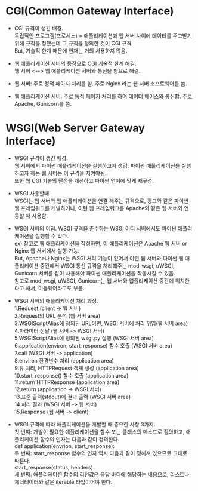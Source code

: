 # CGI(Common Gateway Interface)

- CGI 규격이 생긴 배경.  
독립적인 프로그램(프로세스) = 애플리케이션과 웹 서버 사이에 데이터를 주고받기 위해 규칙을 정했는데 그 규칙을 정의한 것이 CGI 규격.  
But, 기술적 한계 때문에 현재는 거의 사용하지 않음.

- 웹 애플리케이션 서버의 등장으로 CGI 기술적 한계 해결.  
웹 서버 <--> 웹 애플리케이션 서버와 통신을 함으로 해결.

- 웹 서버: 주로 정적 페이지 처리를 함. 주로 Nginx 라는 웹 서버 소프트웨어를 씀.
- 웹 애플리케이션 서버: 주로 동적 페이지 처리를 하며 데이터 베이스와 통신함. 주로 Apache, Gunicorn를 씀.  

# WSGI(Web Server Gateway Interface)

- WSGI 규격이 생긴 배경.  
웹 서버에서 파이썬 애플리케이션을 실행하고자 생김. 파이썬 애플리케이션을 실행하고자 하는 웹 서버는 이 규격을 지켜야됨.  
또한 웹 CGI 기술의 단점을 개선하고 파이썬 언어에 맞게 재구성.  

- WSGI 사용할때.  
WSGI는 웹 서버와 웹 애플리케이션을 연결 해주는 규격으로, 장고와 같은 파이썬 웹 프레임워크를 개발하거나, 이런 웹 프레임워크를 Apache와 같은 웹 서버와 연동할 때 사용함.

- WSGI 서버의 이점.
WSGI 규격을 준수하는 WSGI 어떠 서버에서도 파이썬 애플리케이션을 실행할 수 있다.  
ex) 장고로 웹 애플리케이션을 작성하면, 이 애플리케이션은 Apache 웹 서버 or Nginx 웹 서버에서 실행 가능.   
But, Apache나 Nginx는 WSGI 처리 기능이 없어서 이런 웹 서버와 파이썬 웹 애플리케이션 중간에서 WSGI 통신 규격을 처리해주는 mod_wsgi, uWSGI, Gunicorn 서버를 같이 사용해야 파이썬 애플리케이션을 작동시킬 수 있음.  
참고로 mod_wsgi, uWSGI, Gunicorn는 웹 서버와 앱플리케이션 중간에 위치한다고 해서, 미들웨어라고도 부름.

- WSGI 서버의 애플리케이션 처리 과정.  
1.Request (client -> 웹 서버)  
2.Request의 URL 분석 (웹 서버 area)    
3.WSGIScriptAlias에 정의된 URL이면, WSGI 서버에 처리 위임(웹 서버 area)  
4.파라미터 전달 (웹 서버 -> WSGI 서버)  
5.WSGIScriptAlias에 정의된 wsgi.py 실행 (WSGI 서버 area)  
6.application(environ, start_response) 함수 호출 (WSGI 서버 area)  
7.call (WSGI 서버 -> application)  
8.environ 환경변수 처리 (application area)  
9.뷰 처리, HTTPRequest 객체 생성 (application area)  
10.start_response() 함수 호출 (application area)  
11.return HTTPResponse (application area)  
12.return  (application -> WSGI 서버)  
13.표준 출력(stdout)에 결과 출력 (WSGI 서버 area)  
14.처리 결과 (WSGI 서버 -> 웹 서버)  
15.Response (웹 서버 -> client)

- WSGI 규격에 따라 애플리케이션을 개발할 때 중요한 사항 3가지.  
첫 번쨰: 개발이 필요한 애플리케이션을 함수 또는 클래스의 메소드로 정의하고, 애플리케이션 함수의 인자는 다음과 같이 정의한다.  
def application(envrion, start_response):  
두 번째: start_response 함수의 인자 역시 다음과 같이 정해져 있으므로 그대로 따른다.  
start_response(status, headers)  
세 번째: 애플리케이션 함수의 리턴값은 응답 바디에 해당하는 내용으로, 리스트나 제너레이터와 같은 iterable 타입이어야 한다.